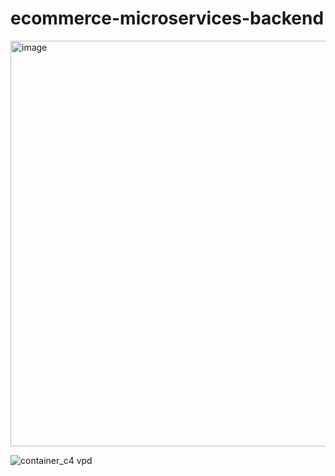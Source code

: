 # ecommerce-microservices-backend

<img width="649" alt="image" src="https://github.com/ErvinC256/ecommerce-microservices-backend/assets/149756489/bd6d3491-c976-4eb6-9a35-e0a776422e25">

![container_c4 vpd](https://github.com/ErvinC256/ecommerce-microservices-backend/assets/149756489/361b094f-6210-41e9-8ff1-cf7aa38c91aa)


